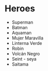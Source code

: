 # Heroes

* Superman
* Batman
* Aquaman
* Mujer Maravilla
* Linterna Verde
* Robin
* Volcán Negro
* Seint - seya
* Saitama